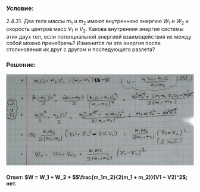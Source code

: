 ###  Условие: 

$2.4.31.$ Два тела массы $m_1$ и $m_2$ имеют внутреннюю энергию $W_1$ и $W_2$ и скорость центров масс $V_1$ и $V_2$. Какова внутренняя энергия системы этих двух тел, если потенциальной энергией взаимодействия их между собой можно пренебречь? Изменится ли эта энергия после столкновения их друг с другом и последующего разлета? 

###  Решение: 

![|900x438, 67%](../../img/2.4.31/sol.png) 

####  Ответ: $W = W_1 + W_2 + $$\frac{m_1m_2}{2(m_1 + m_2)}(V1 − V2)^2$; нет. 
